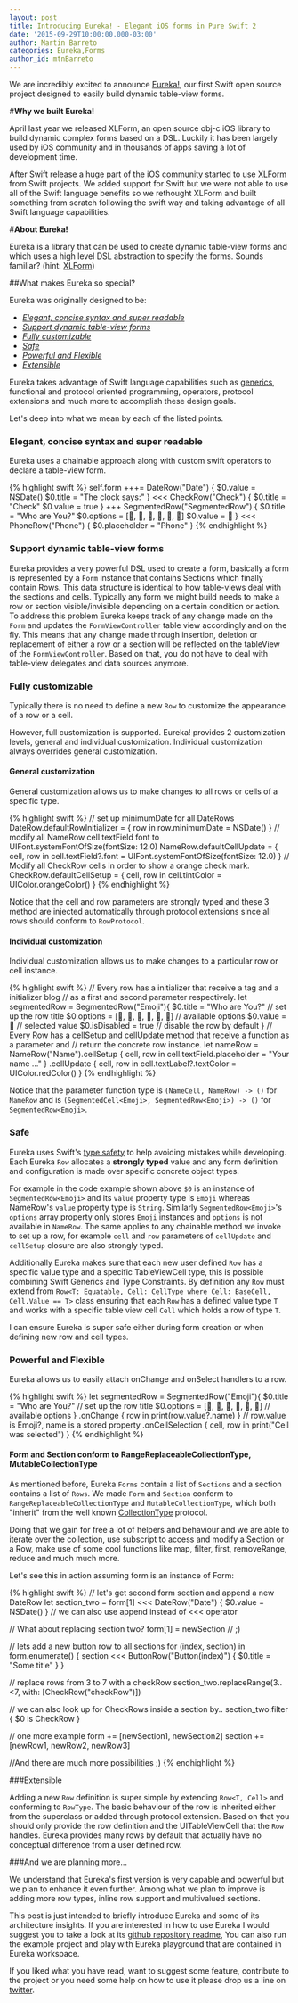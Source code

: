 ```yaml
---
layout: post
title: Introducing Eureka! - Elegant iOS forms in Pure Swift 2
date: '2015-09-29T10:00:00.000-03:00'
author: Martin Barreto
categories: Eureka,Forms
author_id: mtnBarreto
---
```


We are incredibly excited to announce [Eureka!], our first Swift open source project designed to easily build dynamic table-view forms.

#**Why we built Eureka!**

April last year we released XLForm, an open source obj-c iOS library to build dynamic complex forms based on a DSL. Luckily it has been largely used by iOS community and in thousands of apps saving a lot of development time.

After Swift release a huge part of the iOS community started to use [XLForm] from Swift projects. We added support for Swift but we were not able to use all of the Swift language benefits so we rethought XLForm and built something from scratch following the swift way and taking advantage of all Swift language capabilities.

#**About Eureka!**

Eureka is a library that can be used to create dynamic table-view forms and which uses a high level DSL abstraction to specify the forms. Sounds familiar? (hint: [XLForm])

##What makes Eureka so special?

Eureka was originally designed to be:

* [*Elegant, concise syntax and super readable*](#elegant-concise-readable)
* [*Support dynamic table-view forms*](#dynamic-forms)
* [*Fully customizable*](#fully-customizable)
* [*Safe*](#safe)
* [*Powerful and Flexible*](#powerful-and-flexible)
* [*Extensible*](#extensible)

Eureka takes advantage of Swift language capabilities such as [generics], functional and protocol oriented programming, operators, protocol extensions and much more to accomplish these design goals.  

Let's deep into what we mean by each of the listed points.

### Elegant, concise syntax and super readable <a name="elegant-concise-readable"></a>

Eureka uses a chainable approach along with custom swift operators to declare a table-view form.

{% highlight swift %}
self.form +++=  DateRow("Date") {
                  $0.value = NSDate()
                  $0.title = "The clock says:"
                }
           <<<  CheckRow("Check") {
                  $0.title = "Check"
                  $0.value = true
                }
           +++  SegmentedRow<Emoji>("SegmentedRow") {
                  $0.title = "Who are You?"
                  $0.options = [💁, 🍐, 👦, 🐗, 🐼, 🐻]
                  $0.value = 🍐
                }
           <<<  PhoneRow("Phone") { $0.placeholder = "Phone" }
{% endhighlight %}

### Support dynamic table-view forms <a name="dynamic-forms"></a>

Eureka provides a very powerful DSL used to create a form, basically a form is represented by a `Form` instance that contains   Sections which finally contain Rows. This data structure is identical to how table-views deal with the sections and cells.
Typically any form we might build needs to make a row or section visible/invisible depending on a certain condition or action. To address this problem Eureka keeps track of any change made on the `Form` and updates the `FormViewController` table view accordingly and on the fly. This means that any change made through insertion, deletion or replacement of either a row or a section will be reflected on the tableView of the `FormViewController`.
Based on that, you do not have to deal with table-view delegates and data sources anymore.

### Fully customizable

Typically there is no need to define a new `Row` to customize the appearance of a row or a cell.

However, full customization is supported. Eureka! provides 2 customization levels, general and individual customization. Individual customization always overrides general customization.

#### General customization

General customization allows us to make changes to all rows or cells of a specific type.

{% highlight swift %}
// set up minimumDate for all DateRows
DateRow.defaultRowInitializer = { row in row.minimumDate = NSDate() }
// modify all NameRow cell textField font to UIFont.systemFontOfSize(fontSize: 12.0)
NameRow.defaultCellUpdate = { cell, row in cell.textField?.font =  UIFont.systemFontOfSize(fontSize: 12.0)  }
// Modify all CheckRow cells in order to show a orange check mark.  
CheckRow.defaultCellSetup = { cell, row in cell.tintColor = UIColor.orangeColor() }
{% endhighlight %}

Notice that the cell and row parameters are strongly typed and these 3 method are injected automatically through protocol extensions since all rows should conform to `RowProtocol`.

#### Individual customization

Individual customization allows us to make changes to a particular row or cell instance.

{% highlight swift %}
// Every row has a initializer that receive a tag and a initializer blog
// as a first and second parameter respectively.
let segmentedRow =  SegmentedRow<Emoji>("Emoji"){
                      $0.title = "Who are You?"  // set up the row title
                      $0.options = [💁, 🍐, 👦, 🐗, 🐼, 🐻] // available options
                      $0.value = 🍐 // selected value
                      $0.isDisabled = true // disable the row by default
                    }
// Every Row has a cellSetup and cellUpdate method that receive a function as a parameter and
// return the concrete row instance.
let nameRow =  NameRow("Name").cellSetup { cell, row in
                                cell.textField.placeholder = "Your name ..."
                              }
                              .cellUpdate { cell, row in
                                cell.textLabel?.textColor = UIColor.redColor()
                              }
{% endhighlight %}

Notice that the parameter function type is `(NameCell, NameRow) -> ()` for `NameRow` and is `(SegmentedCell<Emoji>, SegmentedRow<Emoji>) -> ()` for `SegmentedRow<Emoji>`.

### Safe

Eureka uses Swift's [type safety] to help avoiding mistakes while developing. Each Eureka `Row` allocates a **strongly typed** value and any form definition and configuration is made over specific concrete object types.

For example in the code example shown above `$0` is an instance of `SegmentedRow<Emoji>` and its `value` property type is `Emoji` whereas NameRow's `value` property type is `String`. Similarly `SegmentedRow<Emoji>`'s `options` array property only stores `Emoji` instances and `options` is not available in `NameRow`.
The same applies to any chainable method we invoke to set up a row, for example `cell` and `row` parameters of `cellUpdate` and `cellSetup` closure are also strongly typed.

Additionally Eureka makes sure that each new user defined `Row` has a specific value type and a specific TableViewCell type, this is possible combining Swift Generics and Type Constraints. By definition any `Row` must extend from `Row<T: Equatable, Cell: CellType where Cell: BaseCell, Cell.Value == T>` class ensuring that each `Row` has a defined value type `T` and works with a specific table view cell `Cell` which holds a row of type `T`.

I can ensure Eureka is super safe either during form creation or when defining new row and cell types.

### Powerful and Flexible

Eureka allows us to easily attach onChange and onSelect handlers to a row.

{% highlight swift %}
let segmentedRow =  SegmentedRow<Emoji>("Emoji"){
                      $0.title = "Who are You?"  // set up the row title
                      $0.options = [💁, 🍐, 👦, 🐗, 🐼, 🐻] // available options
                    }
                    .onChange { row in print(row.value?.name) } // row.value is Emoji?, name is a stored property
                    .onCellSelection { cell, row in print("Cell was selected") }
{% endhighlight %}

#### Form and Section conform to RangeReplaceableCollectionType, MutableCollectionType

As mentioned before, Eureka `Forms` contain a list of `Sections` and a section contains a list of `Rows`. We made `Form` and `Section` conform to `RangeReplaceableCollectionType` and `MutableCollectionType`, which both "inherit" from the well known [CollectionType] protocol.

Doing that we gain for free a lot of helpers and behaviour and we are able to iterate over the collection, use subscript to access and modify a Section or a Row, make use of some cool functions like map, filter, first, removeRange, reduce and much much more.

Let's see this in action assuming form is an instance of Form:

{% highlight swift %}
// let's get second form section and append a new DateRow
let section_two = form[1] <<< DateRow("Date") { $0.value = NSDate() } // we can also use append instead of <<< operator

// What about replacing section two?
form[1] = newSection // ;)

// lets add a new button row to all sections
for (index, section) in form.enumerate() {
    section <<< ButtonRow("Button\(index)") { $0.title = "Some title" }
}

// replace rows from 3 to 7 with a checkRow
section_two.replaceRange(3..<7, with: [CheckRow("checkRow")])

// we can also look up for CheckRows inside a section by..
section_two.filter { $0 is CheckRow }

// one more example
form += [newSection1, newSection2]
section += [newRow1, newRow2, newRow3]

//And there are much more possibilities ;)
{% endhighlight %}


###Extensible

Adding a new `Row` definition is super simple by extending `Row<T, Cell>` and conforming to `RowType`. The basic behaviour of the row is inherited either from the superclass or added through protocol extension. Based on that you should only provide the row definition and the UITableViewCell that the `Row` handles. Eureka provides many rows by default that actually have no conceptual difference from a user defined row.

###And we are planning more...

We understand that Eureka's first version is very capable and powerful but we plan to enhance it even further. Among what we plan to improve is adding more row types, inline row support and multivalued sections.

This post is just intended to briefly introduce Eureka and some of its architecture insights.
If you are interested in how to use Eureka I would suggest you to take a look at its [github repository readme], You can also run the example project and  play with Eureka playground that are contained in Eureka workspace.

If you liked what you have read, want to suggest some feature, contribute to the project or you need some help on how to use it please drop us a line on [twitter].

[XLForm]: http://github.com/xmartlabs/XLForm
[type safety]: https://developer.apple.com/library/ios/documentation/Swift/Conceptual/Swift_Programming_Language/TheBasics.html
[CollectionType]: https://developer.apple.com/library/prerelease/ios/documentation/Swift/Reference/Swift_CollectionType_Protocol/index.html
[generics]: https://developer.apple.com/library/ios/documentation/Swift/Conceptual/Swift_Programming_Language/Generics.html
[github repository readme]: https://github.com/xmartlabs/Eureka
[Eureka!]: https://github.com/xmartlabs/Eureka
[Eureka github repository and Examples]: https://github.com/xmartlabs/Eureka
[twitter]: https://twitter.com/xmartlabs
